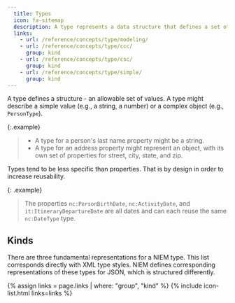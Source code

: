 ```yaml
---
  title: Types
  icon: fa-sitemap
  description: A type represents a data structure that defines a set of allowable values.
  links:
    - url: /reference/concepts/type/modeling/
    - url: /reference/concepts/type/ccc/
      group: kind
    - url: /reference/concepts/type/csc/
      group: kind
    - url: /reference/concepts/type/simple/
      group: kind
---
```


A type defines a structure - an allowable set of values.  A type might describe
a simple value (e.g., a string, a number) or a complex object (e.g., `PersonType`).

{:.example}
>
>- A type for a person's last name property might be a string.
>- A type for an address property might represent an object, with its own set of properties for street, city, state, and zip.

<!--more-->

Types tend to be less specific than properties. That is by design in order to
increase reusability.

{: .example}
>The properties `nc:PersonBirthDate`, `nc:ActivityDate`, and
>`it:ItineraryDepartureDate` are all dates and can each reuse the same `nc:DateType`
>type.

## Kinds

There are three fundamental representations for a NIEM type.  This list corresponds directly with XML type styles.  NIEM defines corresponding representations of these types for JSON, which is structured differently.

{% assign links = page.links | where: "group", "kind" %}
{% include icon-list.html links=links %}
